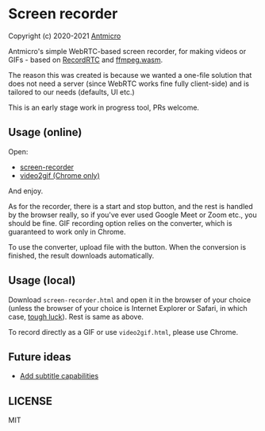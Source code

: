 # Screen recorder

Copyright (c) 2020-2021 [Antmicro](https://www.antmicro.com)

Antmicro's simple WebRTC-based screen recorder, for making videos or GIFs - based on [RecordRTC](https://github.com/muaz-khan/RecordRTC) and [ffmpeg.wasm](https://github.com/ffmpegwasm/ffmpeg.wasm).

The reason this was created is because we wanted a one-file solution that does not need a server (since WebRTC works fine fully client-side) and is tailored to our needs (defaults, UI etc.)

This is an early stage work in progress tool, PRs welcome.

## Usage (online)

Open:

* [screen-recorder](./screen-recorder.html)
* [video2gif (Chrome only)](./video2gif.html)

And enjoy.

As for the recorder, there is a start and stop button, and the rest is handled by the browser really, so if you've ever used Google Meet or Zoom etc., you should be fine. GIF recording option relies on the converter, which is guaranteed to work only in Chrome.

To use the converter, upload file with the button. When the conversion is finished, the result downloads automatically.

## Usage (local)

Download ``screen-recorder.html`` and open it in the browser of your choice (unless the browser of your choice is Internet Explorer or Safari, in which case, [tough luck](https://github.com/muaz-khan/RecordRTC#browsers-support)). Rest is same as above.

To record directly as a GIF or use ``video2gif.html``, please use Chrome.

## Future ideas

* [Add subtitle capabilities](https://nickcanzoneri.com/ffmpeg/gif/2018/11/20/captioned-gifs-with-ffmpeg.html)

## LICENSE

MIT
